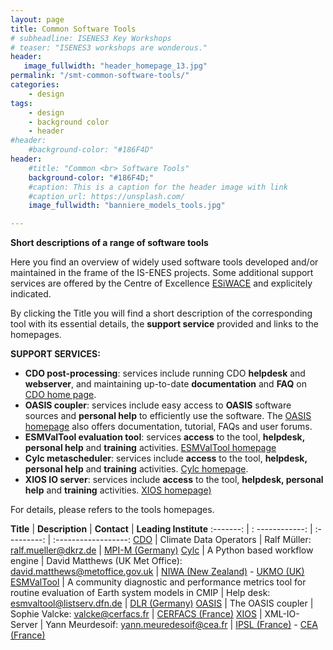 ```yaml
---
layout: page
title: Common Software Tools
# subheadline: ISENES3 Key Workshops
# teaser: "ISENES3 workshops are wonderous."
header:
   image_fullwidth: "header_homepage_13.jpg"
permalink: "/smt-common-software-tools/"
categories:
    - design
tags:
    - design
    - background color
    - header
#header:
    #background-color: "#186F4D"
header:
    #title: "Common <br> Software Tools"
    background-color: "#186F4D;"
    #caption: This is a caption for the header image with link
    #caption_url: https://unsplash.com/
    image_fullwidth: "banniere_models_tools.jpg"

---
```


**Short descriptions of a range of software tools**

Here you find an overview of widely used software tools developed and/or maintained in the frame of the IS-ENES projects. Some additional support services are offered by the Centre of Excellence [ESiWACE](https://www.esiwace.eu/) and explicitely indicated.

By clicking the Title you will find a short description of the corresponding tool with its essential details, the **support service** provided and links to the homepages.

**SUPPORT SERVICES:**
- **CDO post-processing**: services include running CDO **helpdesk** and **webserver**, and maintaining up-to-date **documentation** and **FAQ** on [CDO home page](https://code.mpimet.mpg.de/projects/cdo/wiki).
- **OASIS coupler**: services include easy access to **OASIS** software sources and **personal help** to efficiently use the software. The [OASIS homepage](https://oasis.cerfacs.fr/en/) also offers documentation, tutorial, FAQs and user forums.
- **ESMValTool evaluation tool**: services **access** to the tool, **helpdesk, personal help** and **training** activities. [ESMValTool homepage](https://www.esmvaltool.org/)
- **Cylc metascheduler**: services include **access** to the tool, **helpdesk, personal help** and **training** activities. [Cylc homepage](https://cylc.github.io/).
- **XIOS IO server**: services include **access** to the tool, **helpdesk, personal help** and **training** activities. [XIOS homepage)](https://forge.ipsl.jussieu.fr/ioserver)
 

For details, please refers to the tools homepages.

**Title** | **Description** | **Contact** | **Leading Institute**
:-------: | : ------------: | :---------: | :------------------:
[CDO](https://is-enes3.github.io/IS-ENES-Website/smt-common-software-tools-detailed#cdo-detailed) | Climate Data Operators | Ralf Müller: <ralf.mueller@dkrz.de> | [MPI-M (Germany)](https://mpimet.mpg.de/en/home.html)
[Cylc](https://is-enes3.github.io/IS-ENES-Website/smt-common-software-tools-detailed#cylc-detailed) | A Python based workflow engine | David Matthews (UK Met Office): <david.matthews@metoffice.gov.uk> | [NIWA (New Zealand)](https://niwa.co.nz/) - [UKMO (UK)](https://www.metoffice.gov.uk/)
[ESMValTool](https://is-enes3.github.io/IS-ENES-Website/smt-common-software-tools-detailed#esmvaltool-detailed) | A community diagnostic and performance metrics tool for routine evaluation of Earth system models in CMIP | Help desk: <esmvaltool@listserv.dfn.de> | [DLR (Germany)](https://www.dlr.de/EN/Home/home_node.html)
[OASIS](https://is-enes3.github.io/IS-ENES-Website/smt-common-software-tools-detailed#oasis-detailed) | The OASIS coupler | Sophie Valcke: <valcke@cerfacs.fr> | [CERFACS (France)](https://cerfacs.fr/en/)
[XIOS](https://is-enes3.github.io/IS-ENES-Website/smt-common-software-tools-detailed#xios-detailed) | XML-IO-Server | Yann Meurdesoif: <yann.meuredesoif@cea.fr> | [IPSL (France)](https://www.ipsl.fr/en/home-en/) - [CEA (France)](https://www.cea.fr/english/Pages/Welcome.aspx)
